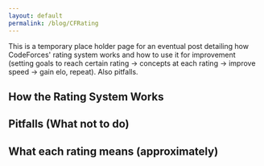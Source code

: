 ```yaml
---
layout: default
permalink: /blog/CFRating
---
```


This is a temporary place holder page for an eventual post detailing how CodeForces' rating system works and how to use it for improvement (setting goals to reach certain rating -> concepts at each rating -> improve speed -> gain elo, repeat). Also pitfalls.

## How the Rating System Works



## Pitfalls (What not to do)



## What each rating means (approximately)


